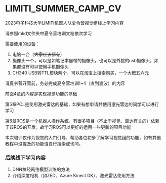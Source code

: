 # LIMITI_SUMMER_CAMP_CV
2023电子科技大学LIMITI机器人队夏令营视觉组线上学习内容

请参照mkd文件夹中夏令营培训文档依次学习

需要使用的设备：

1. 电脑一台（~~大家应该都有~~）
2. 摄像头一个，可以是如笔记本自带的摄像头，也可以是外接的usb摄像头，如果都没有可以使用手机摄像头
3. CH340 USB转TTL模块两个，可以在淘宝上搜索购买，一个大概五六元

请夏令营开营前，务必完成夏令营培训1~4（直到滤波）的内容

前面4章的内容是实现视觉功能的基础

第5章PCL是使用激光雷达的基础，如果有想申请并使用激光雷达的同学可以进行学习

第6章ROS是一个机器人操作系统，有很多项目（不止于视觉、雷达有关的）依赖于该ROS的开发，故学习ROS可以更好的运用一些更新的项目功能

本次培训仅作为视觉的入门引导，帮助各位初步了解学习视觉组的功能，如有其他教程中没提及的功能请自行搜索或询问。

### 后续线下学习内容

1. DNN神经网络模型训练的方法
2. 介绍深度相机（如ZED、Azure Kinect DK）、激光雷达使用方法
